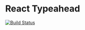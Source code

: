 # React Typeahead

[![Build Status](https://travis-ci.org/visusnet/react-typeahead.svg?branch=master)](https://travis-ci.org/visusnet/react-typeahead)
